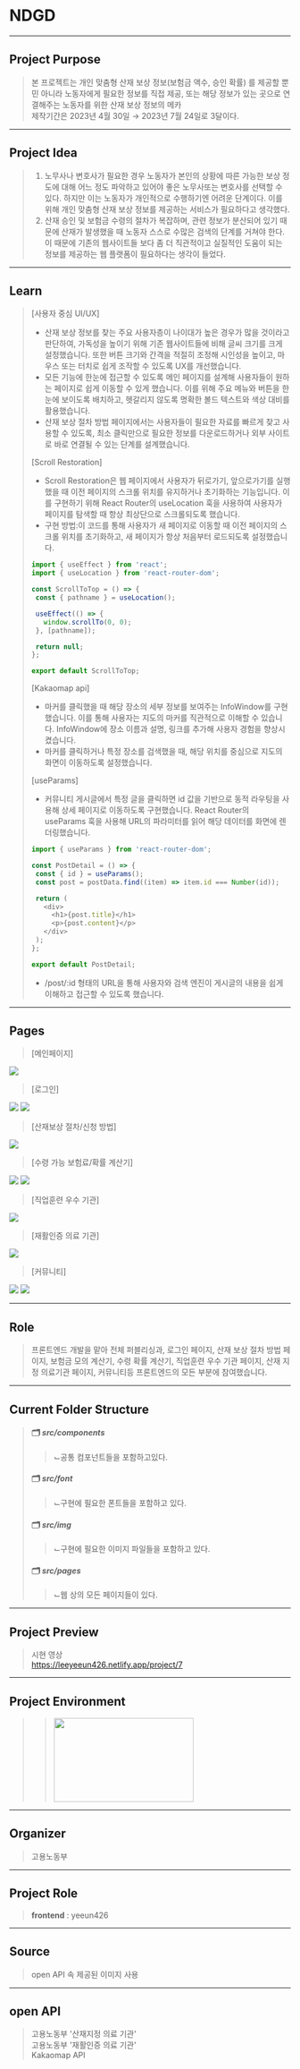 # NDGD
--------------
## Project Purpose
> 본 프로젝트는 개인 맞춤형 산재 보상 정보(보험금 액수, 승인 확률) 를 제공할 뿐민 아니라 노동자에게 필요한 정보를 직접 제공, 또는 해당 정보가 있는 곳으로 연결해주는 노동자를 위한 산재 보상 정보의 메카
> <br/>제작기간은 2023년 4월 30일 → 2023년 7월 24일로 3달이다.
--------------
## Project Idea
> 1. 노무사나 변호사가 필요한 경우 노동자가 본인의 상황에 따른 가능한 보상 정도에 대해 어느 정도 파악하고 있어야 좋은 노무사또는 변호사를 선택할 수 있다. 하지만 이는 노동자가 개인적으로 수행하기엔 어려운 단계이다. 이를 위해 개인 맞춤형 산재 보상 정보를 제공하는 서비스가 필요하다고 생각했다.<br/>
> 2. 산재 승인 및 보험금 수령의 절차가 복잡하며, 관련 정보가 분산되어 있기 때문에 산재가 발생했을 때 노동자 스스로 수많은 검색의 단계를 거쳐야 한다. 이 때문에 기존의 웹사이트들 보다 좀 더 직관적이고 실질적인 도움이 되는 정보를 제공하는 웹 플랫폼이 필요하다는 생각이 들었다.
--------------
## Learn
> [사용자 중심 UI/UX]
> - 산재 보상 정보를 찾는 주요 사용자층이 나이대가 높은 경우가 많을 것이라고 판단하여, 가독성을 높이기 위해 기존 웹사이트들에 비해 글씨 크기를 크게 설정했습니다. 또한 버튼 크기와 간격을 적절히 조정해 시인성을 높이고, 마우스 또는 터치로 쉽게 조작할 수 있도록 UX를 개선했습니다.
> - 모든 기능에 한눈에 접근할 수 있도록 메인 페이지를 설계해 사용자들이 원하는 페이지로 쉽게 이동할 수 있게 했습니다. 이를 위해 주요 메뉴와 버튼을 한눈에 보이도록 배치하고, 헷갈리지 않도록 명확한 볼드 텍스트와 색상 대비를 활용했습니다.
> - 산재 보상 절차 방법 페이지에서는 사용자들이 필요한 자료를 빠르게 찾고 사용할 수 있도록, 최소 클릭만으로 필요한 정보를 다운로드하거나 외부 사이트로 바로 연결될 수 있는 단계를 설계했습니다.
>
> [Scroll Restoration]
> - Scroll Restoration은 웹 페이지에서 사용자가 뒤로가기, 앞으로가기를 실행했을 때 이전 페이지의 스크롤 위치를 유지하거나 초기화하는 기능입니다. 이를 구현하기 위해 React Router의 useLocation 훅을 사용하여 사용자가 페이지를 탐색할 때 항상 최상단으로 스크롤되도록 했습니다.
> - 구현 방법:이 코드를 통해 사용자가 새 페이지로 이동할 때 이전 페이지의 스크롤 위치를 초기화하고, 새 페이지가 항상 처음부터 로드되도록 설정했습니다.
> ```javascript
>import { useEffect } from 'react';
>import { useLocation } from 'react-router-dom';
>
>const ScrollToTop = () => {
>  const { pathname } = useLocation();
>
>  useEffect(() => {
>    window.scrollTo(0, 0);
>  }, [pathname]);
>
>  return null;
>};
>
>export default ScrollToTop;
>```
>   
> [Kakaomap api]
> - 마커를 클릭했을 때 해당 장소의 세부 정보를 보여주는 InfoWindow를 구현했습니다. 이를 통해 사용자는 지도의 마커를 직관적으로 이해할 수 있습니다. InfoWindow에 장소 이름과 설명, 링크를 추가해 사용자 경험을 향상시켰습니다.
> - 마커를 클릭하거나 특정 장소를 검색했을 때, 해당 위치를 중심으로 지도의 화면이 이동하도록 설정했습니다.
>
> [useParams]
> - 커뮤니티 게시글에서 특정 글을 클릭하면 id 값을 기반으로 동적 라우팅을 사용해 상세 페이지로 이동하도록 구현했습니다. React Router의 useParams 훅을 사용해 URL의 파라미터를 읽어 해당 데이터를 화면에 렌더링했습니다.
> ```javascript
>import { useParams } from 'react-router-dom';
>
>const PostDetail = () => {
>  const { id } = useParams();
>  const post = postData.find((item) => item.id === Number(id));
>
>  return (
>    <div>
>      <h1>{post.title}</h1>
>      <p>{post.content}</p>
>    </div>
>  );
>};
>
>export default PostDetail;
>```
> - /post/:id 형태의 URL을 통해 사용자와 검색 엔진이 게시글의 내용을 쉽게 이해하고 접근할 수 있도록 했습니다.
--------------
## Pages
> [메인페이지]
<img src="https://github.com/user-attachments/assets/703a9d34-2a68-4e9f-bfe3-62841c12bb17">

> [로그인]
<img src="https://github.com/user-attachments/assets/e24470e8-0519-4656-87d0-3b567e953885">
<img src="https://github.com/user-attachments/assets/fdedeab4-cf7d-4fbd-9e1a-17e84d6fad7a">

> [산재보상 절차/신청 방법]
<img src="https://github.com/user-attachments/assets/4c63d06e-cc16-44b4-8ecf-47cb71382cd9">

> [수령 가능 보험료/확률 계산기]
<img src="https://github.com/user-attachments/assets/57833d20-7c37-4fe0-b303-421c409bb90d">
<img src="https://github.com/user-attachments/assets/40f5fb8c-d0fc-44d2-b9a7-66bd7c608706">

> [직업훈련 우수 기관]
<img src="https://github.com/user-attachments/assets/1b0f2b7e-828f-4c6b-aaea-1deca23f0fbd">

> [재활인증 의료 기관]
<img src="https://github.com/user-attachments/assets/c2619400-08f8-42cb-b900-231b0b97f3b3">

> [커뮤니티]
<img src="https://github.com/user-attachments/assets/a8bb6800-09c4-455f-8554-64d487ab865c">
<img src="https://github.com/user-attachments/assets/2aeb8738-a05a-411e-b9f0-fe1332846436">

-------------
## Role
> 프론트엔드 개발을 맡아 전체 퍼블리싱과, 로그인 페이지, 산재 보상 절차 방법 페이지, 보험금 모의 계산기, 수령 확률 계산기, 직업훈련 우수 기관 페이지, 산재 지정 의료기관 페이지, 커뮤니티등 프론트엔드의 모든 부분에 참여했습니다.
-------------
## Current Folder Structure
> #### 🗂 *src/components*
> > ⌙공통 컴포넌트들을 포함하고있다.
> #### 🗂 *src/font*
> > ⌙구현에 필요한 폰트들을 포함하고 있다.
> #### 🗂 *src/img*
> > ⌙구현에 필요한 이미지 파일들을 포함하고 있다.
> #### 🗂 *src/pages*
> > ⌙웹 상의 모든 페이지들이 있다.
-------------
## Project Preview
> 시현 영상 <br>
> https://leeyeeun426.netlify.app/project/7
-------------
## Project Environment
> > <img src = "https://user-images.githubusercontent.com/88296511/217285156-6deaeb5d-38cf-4311-a529-cb6534d53c7f.png" width="250" height="150">
>
-------------
## Organizer
> 고용노동부
-------------
## Project Role
> **frontend** : yeeun426
>
-------------
## Source
> open API 속 제공된 이미지 사용
>
-------------
## open API
> 고용노동부 '산재지정 의료 기관'<br/>
> 고용노동부 '재활인증 의료 기관'<br/>
> Kakaomap API
